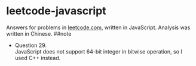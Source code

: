 # leetcode-javascript
Answers for problems in [leetcode.com](https://leetcode.com), written in JavaScript.
Analysis was written in Chinese.
##note
* Question 29.  
JavaScript does not support 64-bit integer in bitwise operation, so I used C++ instead.
